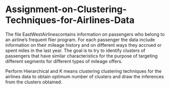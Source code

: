 # Assignment-on-Clustering-Techniques-for-Airlines-Data

The file EastWestAirlinescontains information on passengers who belong to an airline’s frequent flier program. For each passenger the data include information on their mileage history and on different ways they accrued or spent miles in the last year. The goal is to try to identify clusters of passengers that have similar characteristics for the purpose of targeting different segments for different types of mileage offers.


Perform Hierarchical and K means clustering clustering techniques for the airlines data to obtain optimum number of clusters and draw the inferences from the clusters obtained.
